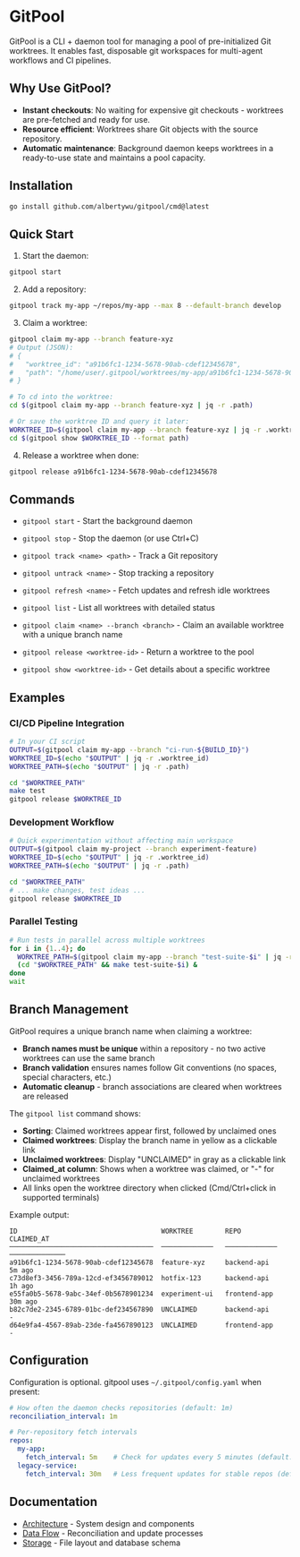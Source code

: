 # GitPool

GitPool is a CLI + daemon tool for managing a pool of pre-initialized Git worktrees. It enables fast, disposable git workspaces for multi-agent workflows and CI pipelines.

## Why Use GitPool?

- **Instant checkouts**: No waiting for expensive git checkouts - worktrees are pre-fetched and ready for use.
- **Resource efficient**: Worktrees share Git objects with the source repository.
- **Automatic maintenance**: Background daemon keeps worktrees in a ready-to-use state and maintains a pool capacity.

## Installation

```bash
go install github.com/albertywu/gitpool/cmd@latest
```

## Quick Start

1. Start the daemon:
```bash
gitpool start
```

2. Add a repository:
```bash
gitpool track my-app ~/repos/my-app --max 8 --default-branch develop
```

3. Claim a worktree:
```bash
gitpool claim my-app --branch feature-xyz
# Output (JSON):
# {
#   "worktree_id": "a91b6fc1-1234-5678-90ab-cdef12345678",
#   "path": "/home/user/.gitpool/worktrees/my-app/a91b6fc1-1234-5678-90ab-cdef12345678"
# }

# To cd into the worktree:
cd $(gitpool claim my-app --branch feature-xyz | jq -r .path)

# Or save the worktree ID and query it later:
WORKTREE_ID=$(gitpool claim my-app --branch feature-xyz | jq -r .worktree_id)
cd $(gitpool show $WORKTREE_ID --format path)
```

4. Release a worktree when done:
```bash
gitpool release a91b6fc1-1234-5678-90ab-cdef12345678
```


## Commands

- `gitpool start` - Start the background daemon
- `gitpool stop` - Stop the daemon (or use Ctrl+C)

- `gitpool track <name> <path>` - Track a Git repository
- `gitpool untrack <name>` - Stop tracking a repository
- `gitpool refresh <name>` - Fetch updates and refresh idle worktrees
- `gitpool list` - List all worktrees with detailed status

- `gitpool claim <name> --branch <branch>` - Claim an available worktree with a unique branch name
- `gitpool release <worktree-id>` - Return a worktree to the pool
- `gitpool show <worktree-id>` - Get details about a specific worktree

## Examples

### CI/CD Pipeline Integration
```bash
# In your CI script
OUTPUT=$(gitpool claim my-app --branch "ci-run-${BUILD_ID}")
WORKTREE_ID=$(echo "$OUTPUT" | jq -r .worktree_id)
WORKTREE_PATH=$(echo "$OUTPUT" | jq -r .path)

cd "$WORKTREE_PATH"
make test
gitpool release $WORKTREE_ID
```

### Development Workflow
```bash
# Quick experimentation without affecting main workspace
OUTPUT=$(gitpool claim my-project --branch experiment-feature)
WORKTREE_ID=$(echo "$OUTPUT" | jq -r .worktree_id)
WORKTREE_PATH=$(echo "$OUTPUT" | jq -r .path)

cd "$WORKTREE_PATH"
# ... make changes, test ideas ...
gitpool release $WORKTREE_ID
```

### Parallel Testing
```bash
# Run tests in parallel across multiple worktrees
for i in {1..4}; do
  WORKTREE_PATH=$(gitpool claim my-app --branch "test-suite-$i" | jq -r .path)
  (cd "$WORKTREE_PATH" && make test-suite-$i) &
done
wait
```

## Branch Management

GitPool requires a unique branch name when claiming a worktree:

- **Branch names must be unique** within a repository - no two active worktrees can use the same branch
- **Branch validation** ensures names follow Git conventions (no spaces, special characters, etc.)
- **Automatic cleanup** - branch associations are cleared when worktrees are released

The `gitpool list` command shows:
- **Sorting**: Claimed worktrees appear first, followed by unclaimed ones
- **Claimed worktrees**: Display the branch name in yellow as a clickable link
- **Unclaimed worktrees**: Display "UNCLAIMED" in gray as a clickable link
- **Claimed_at column**: Shows when a worktree was claimed, or "-" for unclaimed worktrees
- All links open the worktree directory when clicked (Cmd/Ctrl+click in supported terminals)

Example output:
```
ID                                    WORKTREE        REPO            CLAIMED_AT
────────────────────────────────────  ─────────────   ─────────────   ──────────────
a91b6fc1-1234-5678-90ab-cdef12345678  feature-xyz     backend-api     5m ago
c73d8ef3-3456-789a-12cd-ef3456789012  hotfix-123      backend-api     1h ago
e55fa0b5-5678-9abc-34ef-0b5678901234  experiment-ui   frontend-app    30m ago
b82c7de2-2345-6789-01bc-def234567890  UNCLAIMED       backend-api     -
d64e9fa4-4567-89ab-23de-fa4567890123  UNCLAIMED       frontend-app    -
```

## Configuration

Configuration is optional. gitpool uses `~/.gitpool/config.yaml` when present:

```yaml
# How often the daemon checks repositories (default: 1m)
reconciliation_interval: 1m

# Per-repository fetch intervals
repos:
  my-app:
    fetch_interval: 5m    # Check for updates every 5 minutes (default: 1h)
  legacy-service:
    fetch_interval: 30m   # Less frequent updates for stable repos (default: 1h)
```

## Documentation

- [Architecture](docs/architecture.md) - System design and components
- [Data Flow](docs/data-flow.md) - Reconciliation and update processes  
- [Storage](docs/storage.md) - File layout and database schema